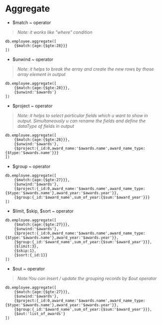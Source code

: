 # Aggregate

- $match ~ operator
>_Note: it works like "where" condition_
```
db.employee.aggregate([
    {$match:{age:{$gte:28}}}
])
```

- $unwind ~ operator
>_Note: it helps to break the array and create the new rows by those array element in output_
```
db.employee.aggregate([
    {$match:{age:{$gte:28}}},
    {$unwind:'$awards'}
])
```

- $project ~ operator
>_Note: it helps to select particular fields which u want to show in output.
Simultaneously u can rename the fields and define the dataType of fields in output_

```
db.employee.aggregate([
    {$match:{age:{$gte:28}}},
    {$unwind:'$awards'},
    {$project:{_id:0,award_name:'$awards.name',award_name_type:{$type:'$awards.name'}}}
])
```

- $group ~ operator
```
db.employee.aggregate([
    {$match:{age:{$gte:27}}},
    {$unwind:'$awards'},
    {$project:{_id:0,award_name:'$awards.name',award_name_type:{$type:'$awards.name'},award_year:'$awards.year'}},
    {$group:{_id:'$award_name',sum_of_year:{$sum:'$award_year'}}}
])
```

- $limit, $skip, $sort ~ operator
```
db.employee.aggregate([
    {$match:{age:{$gte:27}}},
    {$unwind:'$awards'},
    {$project:{_id:0,award_name:'$awards.name',award_name_type:{$type:'$awards.name'},award_year:'$awards.year'}},
    {$group:{_id:'$award_name',sum_of_year:{$sum:'$award_year'}}},
    {$limit:3},
    {$skip:1},
    {$sort:{_id:1}}
])
```

- $out ~ operator
>_Note:You can insert / update the grouping records by $out operator_
```
db.employee.aggregate([
    {$match:{age:{$gte:27}}},
    {$unwind:'$awards'},
    {$project:{_id:0,award_name:'$awards.name',award_name_type:{$type:'$awards.name'},award_year:'$awards.year'}},
    {$group:{_id:'$award_name',sum_of_year:{$sum:'$award_year'}}},
    {$out:'list_of_awards'}
])    
```
